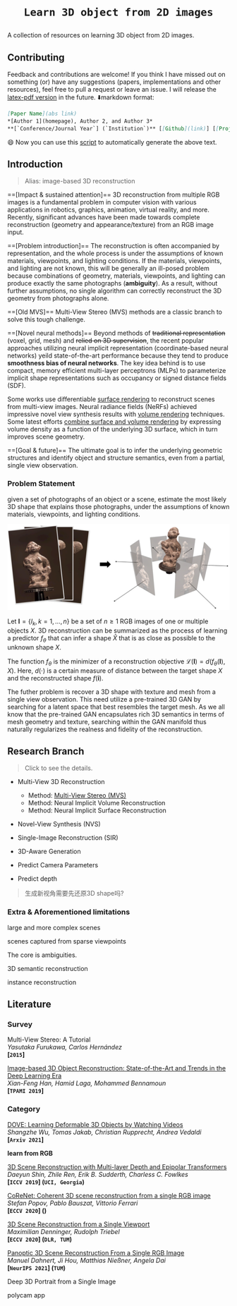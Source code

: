 # <p align=center>`Learn 3D object from 2D images` </p>

A collection of resources on learning 3D object from 2D images.



## Contributing

Feedback and contributions are welcome! If you think I have missed out on something (or) have any suggestions (papers, implementations and other resources), feel free to pull a request or leave an issue. I will release the [latex-pdf version]() in the future. :arrow_down:markdown format:

``` markdown
[Paper Name](abs link)  
*[Author 1](homepage), Author 2, and Author 3*
**[`Conference/Journal Year`] (`Institution`)** [[Github](link)] [[Project](link)]
```

:smile: Now you can use this [script](https://github.com/yzy1996/Python-Code/tree/master/Python%2BarXiv) to automatically generate the above text.



## Introduction

> Alias: image-based 3D reconstruction

==[Impact & sustained attention]== 3D reconstruction from multiple RGB images is a fundamental problem in computer vision with various applications in robotics, graphics, animation, virtual reality, and more. Recently, significant advances have been made towards complete reconstruction (geometry and appearance/texture) from an RGB image input.

==[Problem introduction]== The reconstruction is often accompanied by representation, and the whole process is under the assumptions of known materials, viewpoints, and lighting conditions. If the materials, viewpoints, and lighting are not known, this will be generally an ill-posed problem because combinations of geometry, materials, viewpoints, and lighting can produce exactly the same photographs (**ambiguity**). As a result, without further assumptions, no single algorithm can correctly reconstruct the 3D geometry from photographs alone.

==[Old MVS]== Multi-View Stereo (MVS) methods are a classic branch to solve this tough challenge.

==[Novel neural methods]== Beyond methods of ~~traditional representation~~ (voxel, grid, mesh) and ~~relied on 3D supervision~~, the recent popular approaches utilizing neural implicit representation (coordinate-based neural networks) yeild state-of-the-art performance because they tend to produce **smoothness bias of neural networks**. The key idea behind is to use compact, memory efficient multi-layer perceptrons (MLPs) to parameterize implicit shape representations such as occupancy or signed distance fields (SDF). 

Some works use differentiable <u>surface rendering</u> to reconstruct scenes from multi-view images. Neural radiance fields (NeRFs) achieved impressive novel view synthesis results with <u>volume rendering</u> techniques. Some latest efforts <u>combine surface and volume rendering</u> by expressing volume density as a function of the underlying 3D surface, which in turn improves scene geometry.

==[Goal & future]== The ultimate goal is to infer the underlying geometric structures and identify object and structure semantics, even from a partial, single view observation.



### Problem Statement

given a set of photographs of an object or a scene, estimate the most likely 3D shape that explains those photographs, under the assumptions of known materials, viewpoints, and lighting conditions.

<img src="https://raw.githubusercontent.com/yzy1996/Image-Hosting/master/20211121113332.png" alt="image from" style="zoom:50%;" />

Let $\mathbf{I} = \{I_k, k=1, \dots, n\}$ be a set of $n \ge 1$ RGB images of one or multiple objects $X$. 3D reconstruction can be summarized as the process of learning a predictor $f_\theta$ that can infer a shape $\hat{X}$ that is as close as possible to the unknown shape $X$.

The function $f_{\theta}$ is the minimizer of a reconstruction objective $\mathcal{L}(\mathbf{I}) = d(f_\theta (\mathbf{I}), X)$. Here, $d(\cdot)$ is a certain measure of distance between the target shape $X$ and the reconstructed shape $f(\mathbf{i})$.



The futher problem is recover a 3D shape with texture and mesh from a single view observation. This need utilize a pre-trained 3D GAN by searching for a latent space that best resembles the target mesh. As we all know that the pre-trained GAN encapsulates rich 3D semantics in terms of mesh geometry and texture, searching within the GAN manifold thus naturally regularizes the realness and fidelity of the reconstruction.

## Research Branch

> Click to see the details.

- Multi-View 3D Reconstruction
  - Method: [Multi-View Stereo (MVS)](./Multi-View%20Stereo%20(MVS))
  - Method: Neural Implicit Volume Reconstruction
  - Method: Neural Implicit Surface Reconstruction

- Novel-View Synthesis (NVS)

- Single-Image Reconstruction (SIR)

- 3D-Aware Generation

- Predict Camera Parameters

- Predict depth



> 生成新视角需要先还原3D shape吗?



### Extra & Aforementioned limitations

large and more complex scenes

scenes captured from sparse viewpoints

The core is ambiguities.

3D semantic reconstruction

instance reconstruction



## Literature

### Survey

Multi-View Stereo: A Tutorial  
*Yasutaka Furukawa, Carlos Hernández*  
**[`2015`]**

[Image-based 3D Object Reconstruction: State-of-the-Art and Trends in the Deep Learning Era](https://arxiv.org/pdf/1906.06543.pdf)  
*Xian-Feng Han, Hamid Laga, Mohammed Bennamoun*  
**[`TPAMI 2019`]**



### Category

<span id="DOVE"></span>
[DOVE: Learning Deformable 3D Objects by Watching Videos](https://arxiv.org/pdf/2107.10844.pdf)  
*Shangzhe Wu, Tomas Jakab, Christian Rupprecht, Andrea Vedaldi*  
**[`Arxiv 2021`]**



**learn from RGB**

[3D Scene Reconstruction with Multi-layer Depth and Epipolar Transformers]()  
*Daeyun Shin, Zhile Ren, Erik B. Sudderth, Charless C. Fowlkes*  
**[`ICCV 2019`] (`UCI, Georgia`)**

[CoReNet: Coherent 3D scene reconstruction from a single RGB image](https://arxiv.org/pdf/2004.12989.pdf)  
*Stefan Popov, Pablo Bauszat, Vittorio Ferrari*  
**[`ECCV 2020`] ()**

[3D Scene Reconstruction from a Single Viewport](https://www.ecva.net/papers/eccv_2020/papers_ECCV/papers/123670052.pdf)  
*Maximilian Denninger, Rudolph Triebel*  
**[`ECCV 2020`] (`DLR, TUM`)**

[Panoptic 3D Scene Reconstruction From a Single RGB Image](https://arxiv.org/pdf/2111.02444.pdf)  
*Manuel Dahnert, Ji Hou, Matthias Nießner, Angela Dai*  
**[`NeurIPS 2021`] (`TUM`)**

Deep 3D Portrait from a Single Image





polycam app
